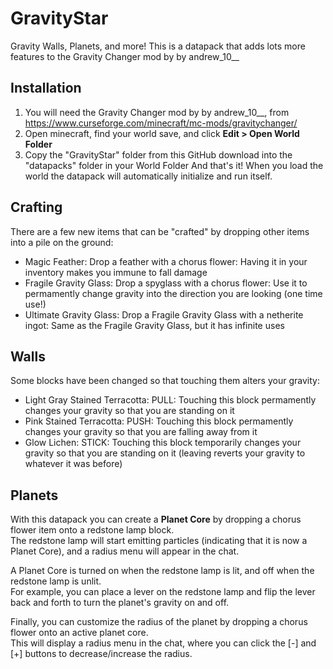 # GravityStar
 Gravity Walls, Planets, and more! This is a datapack that adds lots more features to the Gravity Changer mod by by andrew_10__

## Installation
1. You will need the Gravity Changer mod by by andrew_10__, from https://www.curseforge.com/minecraft/mc-mods/gravitychanger/
2. Open minecraft, find your world save, and click **Edit > Open World Folder**
3. Copy the "GravityStar" folder from this GitHub download into the "datapacks" folder in your World Folder
And that's it! When you load the world the datapack will automatically initialize and run itself.

## Crafting
There are a few new items that can be "crafted" by dropping other items into a pile on the ground:
- Magic Feather: Drop a feather with a chorus flower: Having it in your inventory makes you immune to fall damage
- Fragile Gravity Glass: Drop a spyglass with a chorus flower: Use it to permamently change gravity into the direction you are looking (one time use!)
- Ultimate Gravity Glass: Drop a Fragile Gravity Glass with a netherite ingot: Same as the Fragile Gravity Glass, but it has infinite uses

## Walls
Some blocks have been changed so that touching them alters your gravity:
- Light Gray Stained Terracotta: PULL: Touching this block permamently changes your gravity so that you are standing on it
- Pink Stained Terracotta: PUSH: Touching this block permamently changes your gravity so that you are falling away from it
- Glow Lichen: STICK: Touching this block temporarily changes your gravity so that you are standing on it (leaving reverts your gravity to whatever it was before)

## Planets
With this datapack you can create a **Planet Core** by dropping a chorus flower item onto a redstone lamp block.  
The redstone lamp will start emitting particles (indicating that it is now a Planet Core), and a radius menu will appear in the chat.  
  
A Planet Core is turned on when the redstone lamp is lit, and off when the redstone lamp is unlit.  
For example, you can place a lever on the redstone lamp and flip the lever back and forth to turn the planet's gravity on and off.  
  
Finally, you can customize the radius of the planet by dropping a chorus flower onto an active planet core.  
This will display a radius menu in the chat, where you can click the \[-\] and \[+\] buttons to decrease/increase the radius.  
